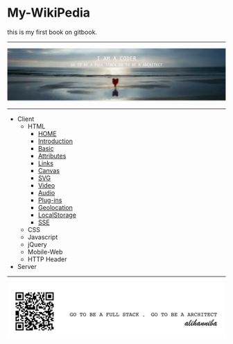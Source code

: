 # My-WikiPedia

this is my first book on gitbook.

---

![](ali-17@2x.png)

---

* Client
  * HTML
    * [HOME](home.md)
    * [Introduction](introduction.md)
    * [Basic](basic.md)
    * [Attributes](attributes.md)
    * [Links](links.md)
    * [Canvas](canvas.md)
    * [SVG](svg.md)
    * [Video](video.md)
    * [Audio](audio.md)
    * [Plug-ins](plug-ins.md)
    * [Geolocation](geolocation.md)
    * [LocalStorage](localstorage.md)
    * [SSE](sse.md)
  * CSS
  * Javascript
  * jQuery
  * Mobile-Web
  * HTTP Header
* Server
    




---

![](alihanniba.png)

